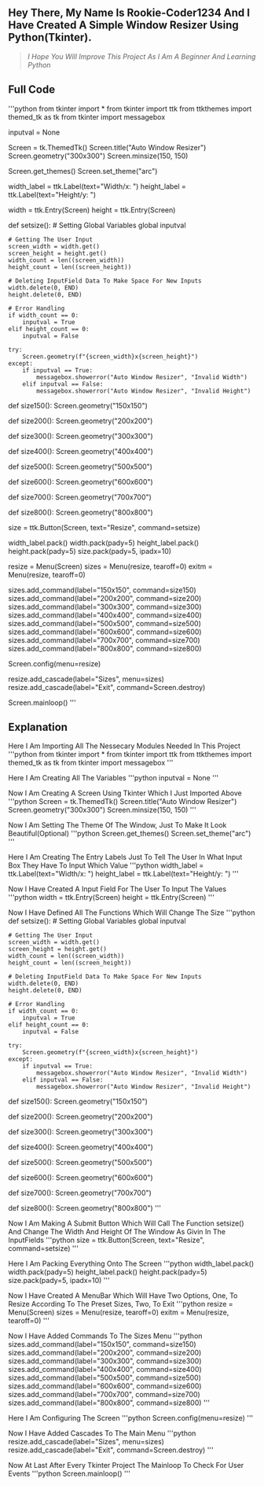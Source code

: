 ## Hey There, My Name Is Rookie-Coder1234 And I Have Created A Simple Window Resizer Using Python(Tkinter).

> *I Hope You Will Improve This Project As I Am A Beginner And Learning Python*

## Full Code
'''python
from tkinter import *
from tkinter import ttk
from ttkthemes import themed_tk as tk
from tkinter import messagebox

inputval = None

Screen = tk.ThemedTk()
Screen.title("Auto Window Resizer")
Screen.geometry("300x300")
Screen.minsize(150, 150)

Screen.get_themes()
Screen.set_theme("arc")

width_label = ttk.Label(text="Width/x: ")
height_label = ttk.Label(text="Height/y: ")

width = ttk.Entry(Screen)
height = ttk.Entry(Screen)

def setsize():
    # Setting Global Variables
    global inputval

    # Getting The User Input
    screen_width = width.get()
    screen_height = height.get()
    width_count = len((screen_width))
    height_count = len((screen_height))

    # Deleting InputField Data To Make Space For New Inputs
    width.delete(0, END)
    height.delete(0, END)

    # Error Handling
    if width_count == 0:
        inputval = True
    elif height_count == 0:
        inputval = False

    try:
        Screen.geometry(f"{screen_width}x{screen_height}")
    except:
        if inputval == True:
            messagebox.showerror("Auto Window Resizer", "Invalid Width")
        elif inputval == False:
            messagebox.showerror("Auto Window Resizer", "Invalid Height")


def size150():
    Screen.geometry("150x150")


def size200():
    Screen.geometry("200x200")


def size300():
    Screen.geometry("300x300")


def size400():
    Screen.geometry("400x400")


def size500():
    Screen.geometry("500x500")


def size600():
    Screen.geometry("600x600")


def size700():
    Screen.geometry("700x700")


def size800():
    Screen.geometry("800x800")

size = ttk.Button(Screen, text="Resize", command=setsize)

width_label.pack()
width.pack(pady=5)
height_label.pack()
height.pack(pady=5)
size.pack(pady=5, ipadx=10)

resize = Menu(Screen)
sizes = Menu(resize, tearoff=0)
exitm = Menu(resize, tearoff=0)

sizes.add_command(label="150x150", command=size150)
sizes.add_command(label="200x200", command=size200)
sizes.add_command(label="300x300", command=size300)
sizes.add_command(label="400x400", command=size400)
sizes.add_command(label="500x500", command=size500)
sizes.add_command(label="600x600", command=size600)
sizes.add_command(label="700x700", command=size700)
sizes.add_command(label="800x800", command=size800)

Screen.config(menu=resize)

resize.add_cascade(label="Sizes", menu=sizes)
resize.add_cascade(label="Exit", command=Screen.destroy)

Screen.mainloop()
'''

## Explanation
Here I Am Importing All The Nessecary Modules Needed In This Project
'''python
from tkinter import *
from tkinter import ttk
from ttkthemes import themed_tk as tk
from tkinter import messagebox
'''

Here I Am Creating All The Variables
'''python
inputval = None
'''

Now I Am Creating A Screen Using Tkinter Which I Just Imported Above
'''python
Screen = tk.ThemedTk()
Screen.title("Auto Window Resizer")
Screen.geometry("300x300")
Screen.minsize(150, 150)
'''

Now I Am Setting The Theme Of The Window, Just To Make It Look Beautiful(Optional)
'''python
Screen.get_themes()
Screen.set_theme("arc")
'''

Here I Am Creating The Entry Labels Just To Tell The User In What Input Box They Have To Input Which Value
'''python
width_label = ttk.Label(text="Width/x: ")
height_label = ttk.Label(text="Height/y: ")
'''

Now I Have Created A Input Field For The User To Input The Values
'''python
width = ttk.Entry(Screen)
height = ttk.Entry(Screen)
'''

Now I Have Defined All The Functions Which Will Change The Size
'''python
def setsize():
    # Setting Global Variables
    global inputval

    # Getting The User Input
    screen_width = width.get()
    screen_height = height.get()
    width_count = len((screen_width))
    height_count = len((screen_height))

    # Deleting InputField Data To Make Space For New Inputs
    width.delete(0, END)
    height.delete(0, END)

    # Error Handling
    if width_count == 0:
        inputval = True
    elif height_count == 0:
        inputval = False

    try:
        Screen.geometry(f"{screen_width}x{screen_height}")
    except:
        if inputval == True:
            messagebox.showerror("Auto Window Resizer", "Invalid Width")
        elif inputval == False:
            messagebox.showerror("Auto Window Resizer", "Invalid Height")


def size150():
    Screen.geometry("150x150")


def size200():
    Screen.geometry("200x200")


def size300():
    Screen.geometry("300x300")


def size400():
    Screen.geometry("400x400")


def size500():
    Screen.geometry("500x500")


def size600():
    Screen.geometry("600x600")


def size700():
    Screen.geometry("700x700")


def size800():
    Screen.geometry("800x800")
'''

Now I Am Making A Submit Button Which Will Call The Function setsize() And Change The Width And Height Of The Window As Givin In The InputFields
'''python
size = ttk.Button(Screen, text="Resize", command=setsize)
'''

Here I Am Packing Everything Onto The Screen
'''python
width_label.pack()
width.pack(pady=5)
height_label.pack()
height.pack(pady=5)
size.pack(pady=5, ipadx=10)
'''

Now I Have Created A MenuBar Which Will Have Two Options, One, To Resize According To The Preset Sizes, Two, To Exit
'''python
resize = Menu(Screen)
sizes = Menu(resize, tearoff=0)
exitm = Menu(resize, tearoff=0)
'''

Now I Have Added Commands To The Sizes Menu
'''python
sizes.add_command(label="150x150", command=size150)
sizes.add_command(label="200x200", command=size200)
sizes.add_command(label="300x300", command=size300)
sizes.add_command(label="400x400", command=size400)
sizes.add_command(label="500x500", command=size500)
sizes.add_command(label="600x600", command=size600)
sizes.add_command(label="700x700", command=size700)
sizes.add_command(label="800x800", command=size800)
'''

Here I Am Configuring The Screen
'''python
Screen.config(menu=resize)
'''

Now I Have Added Cascades To The Main Menu
'''python
resize.add_cascade(label="Sizes", menu=sizes)
resize.add_cascade(label="Exit", command=Screen.destroy)
'''

Now At Last After Every Tkinter Project The Mainloop To Check For User Events
'''python
Screen.mainloop()
'''